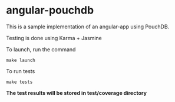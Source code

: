 # angular-pouchdb

This is a sample implementation of an angular-app using PouchDB.

Testing is done using Karma + Jasmine

To launch, run the command

```
make launch
```

To run tests

```
make tests
```

**The test results will be stored in test/coverage directory**
